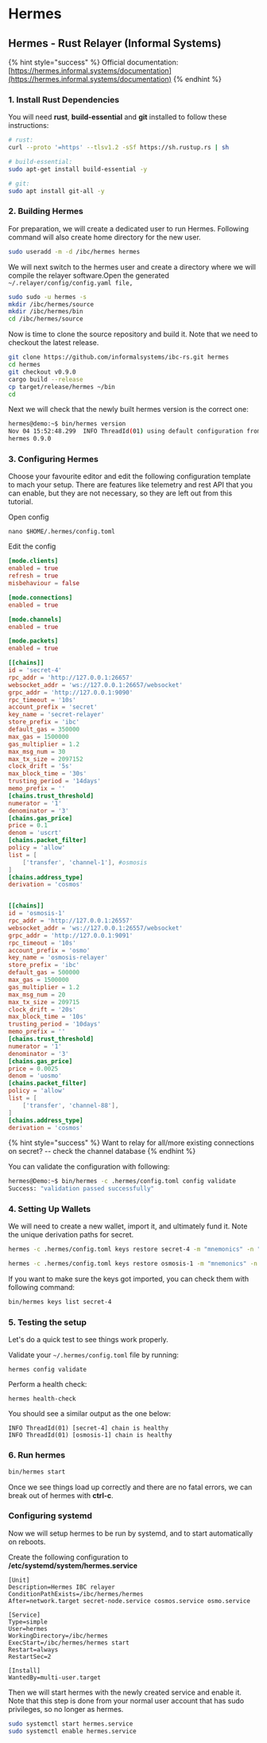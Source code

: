 # Hermes

## Hermes - Rust Relayer (Informal Systems)

{% hint style="success" %}
Official documentation: [https://hermes.informal.systems/documentation](https://hermes.informal.systems/documentation)
{% endhint %}

### 1. Install Rust Dependencies

You will need **rust**, **build-essential** and **git** installed to follow these instructions:

```bash
# rust:
curl --proto '=https' --tlsv1.2 -sSf https://sh.rustup.rs | sh

# build-essential:
sudo apt-get install build-essential -y

# git:
sudo apt install git-all -y
```

### 2. Building Hermes <a href="#building-hermes" id="building-hermes"></a>

For preparation, we will create a dedicated user to run Hermes. Following command will also create home directory for the new user.

```bash
sudo useradd -m -d /ibc/hermes hermes
```

We will next switch to the hermes user and create a directory where we will compile the relayer software.Open the generated `~/.relayer/config/config.yaml file,`

```bash
sudo sudo -u hermes -s
mkdir /ibc/hermes/source
mkdir /ibc/hermes/bin
cd /ibc/hermes/source
```

Now is time to clone the source repository and build it. Note that we need to checkout the latest release.

```bash
git clone https://github.com/informalsystems/ibc-rs.git hermes
cd hermes
git checkout v0.9.0
cargo build --release
cp target/release/hermes ~/bin
cd
```

Next we will check that the newly built hermes version is the correct one:

```bash
hermes@demo:~$ bin/hermes version
Nov 04 15:52:48.299  INFO ThreadId(01) using default configuration from '/ibc/hermes/.hermes/config.toml'
hermes 0.9.0
```

### 3. Configuring Hermes <a href="#configuring-hermes" id="configuring-hermes"></a>

Choose your favourite editor and edit the following configuration template to mach your setup. There are features like telemetry and rest API that you can enable, but they are not necessary, so they are left out from this tutorial.



Open config

```
nano $HOME/.hermes/config.toml
```

Edit the config

```toml
[mode.clients]
enabled = true
refresh = true
misbehaviour = false

[mode.connections]
enabled = true

[mode.channels]
enabled = true

[mode.packets]
enabled = true

[[chains]]
id = 'secret-4'
rpc_addr = 'http://127.0.0.1:26657'
websocket_addr = 'ws://127.0.0.1:26657/websocket'
grpc_addr = 'http://127.0.0.1:9090'
rpc_timeout = '10s'
account_prefix = 'secret'
key_name = 'secret-relayer'
store_prefix = 'ibc'
default_gas = 350000
max_gas = 1500000
gas_multiplier = 1.2
max_msg_num = 30
max_tx_size = 2097152
clock_drift = '5s'
max_block_time = '30s'
trusting_period = '14days'
memo_prefix = ''
[chains.trust_threshold]
numerator = '1'
denominator = '3'
[chains.gas_price]
price = 0.1
denom = 'uscrt'
[chains.packet_filter]
policy = 'allow'
list = [
    ['transfer', 'channel-1'], #osmosis
]
[chains.address_type]
derivation = 'cosmos'


[[chains]]
id = 'osmosis-1'
rpc_addr = 'http://127.0.0.1:26557'
websocket_addr = 'ws://127.0.0.1:26557/websocket'
grpc_addr = 'http://127.0.0.1:9091'
rpc_timeout = '10s'
account_prefix = 'osmo'
key_name = 'osmosis-relayer'
store_prefix = 'ibc'
default_gas = 500000
max_gas = 1500000
gas_multiplier = 1.2
max_msg_num = 20
max_tx_size = 209715
clock_drift = '20s'
max_block_time = '10s'
trusting_period = '10days'
memo_prefix = ''
[chains.trust_threshold]
numerator = '1'
denominator = '3'
[chains.gas_price]
price = 0.0025
denom = 'uosmo'
[chains.packet_filter]
policy = 'allow'
list = [
    ['transfer', 'channel-88'],
]
[chains.address_type]
derivation = 'cosmos'
```

{% hint style="success" %}
Want to relay for all/more existing connections on secret? -- check the channel database
{% endhint %}

You can validate the configuration with following:

```bash
hermes@Demo:~$ bin/hermes -c .hermes/config.toml config validate
Success: "validation passed successfully"
```

### 4. Setting Up Wallets <a href="#setting-up-wallets" id="setting-up-wallets"></a>

We will need to create a new wallet, import it, and ultimately fund it. Note the unique derivation paths for secret.

```bash
hermes -c .hermes/config.toml keys restore secret-4 -m "mnemonics" -n "secret-relayer" -p "m/44'/529'/0'/0/0"

hermes -c .hermes/config.toml keys restore osmosis-1 -m "mnemonics" -n "osmosis-relayer"
```

If you want to make sure the keys got imported, you can check them with following command:

```bash
bin/hermes keys list secret-4
```

### 5. Testing the setup <a href="#testing-the-setup" id="testing-the-setup"></a>

Let's do a quick test to see things work properly.

Validate your `~/.hermes/config.toml` file by running:

```
hermes config validate
```

Perform a health check:

```
hermes health-check
```

You should see a similar output as the one below:

```
INFO ThreadId(01) [secret-4] chain is healthy
INFO ThreadId(01) [osmosis-1] chain is healthy
```

### 6. Run hermes

```bash
bin/hermes start
```

Once we see things load up correctly and there are no fatal errors, we can break out of hermes with **ctrl-c**.

### Configuring systemd <a href="#configuring-systemd" id="configuring-systemd"></a>

Now we will setup hermes to be run by systemd, and to start automatically on reboots.

Create the following configuration to **/etc/systemd/system/hermes.service**

```systemd
[Unit]
Description=Hermes IBC relayer
ConditionPathExists=/ibc/hermes/hermes
After=network.target secret-node.service cosmos.service osmo.service

[Service]
Type=simple
User=hermes
WorkingDirectory=/ibc/hermes
ExecStart=/ibc/hermes/hermes start
Restart=always
RestartSec=2

[Install]
WantedBy=multi-user.target
```

Then we will start hermes with the newly created service and enable it. Note that this step is done from your normal user account that has sudo privileges, so no longer as hermes.

```bash
sudo systemctl start hermes.service
sudo systemctl enable hermes.service
```
